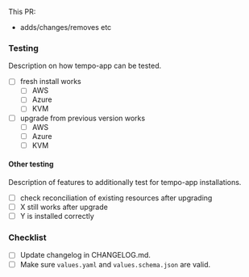 <!--
Not all PRs will require all tests to be carried out. Delete where appropriate.
-->

<!--
MODIFY THIS AFTER your new app repo is in https://github.com/giantswarm/github
@team-halo-engineers will be automatically requested for review once
this PR has been submitted. (But not for drafts)
-->

This PR:

- adds/changes/removes etc

### Testing

Description on how tempo-app can be tested.

- [ ] fresh install works
  - [ ] AWS
  - [ ] Azure
  - [ ] KVM
- [ ] upgrade from previous version works
  - [ ] AWS
  - [ ] Azure
  - [ ] KVM

#### Other testing

Description of features to additionally test for tempo-app installations.

- [ ] check reconciliation of existing resources after upgrading
- [ ] X still works after upgrade
- [ ] Y is installed correctly

<!--
Changelog must always be updated.
-->

### Checklist

- [ ] Update changelog in CHANGELOG.md.
- [ ] Make sure `values.yaml` and `values.schema.json` are valid.
